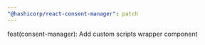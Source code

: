 ```yaml
---
"@hashicorp/react-consent-manager": patch
---
```


feat(consent-manager): Add custom scripts wrapper component
